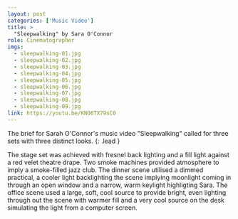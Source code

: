 ```yaml
---
layout: post
categories: ['Music Video']
title: >
  "Sleepwalking" by Sara O'Connor
role: Cinematographer
imgs: 
  - sleepwalking-01.jpg
  - sleepwalking-02.jpg
  - sleepwalking-03.jpg
  - sleepwalking-04.jpg
  - sleepwalking-05.jpg
  - sleepwalking-06.jpg
  - sleepwalking-07.jpg
  - sleepwalking-08.jpg
  - sleepwalking-09.jpg
link: https://youtu.be/KNO6TX79sC0
---
```


The brief for Sarah O'Connor's music video "Sleepwalking" called for three sets with three distinct looks.
{: .lead }

The stage set was achieved with fresnel back lighting and a fill light against a red velet theatre drape. Two smoke 
machines provided atmosphere to imply a smoke-filled jazz club. The dinner scene utilised a dimmed practical, a cooler
light backlighting the scene implying moonlight coming in through an open window and a narrow, warm keylight 
highligting Sara. The office scene used a large, soft, cool source to provide bright, even lighting through out the 
scene with warmer fill and a very cool source on the desk simulating the light from a computer screen.
